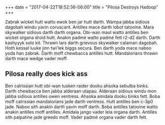 +++
date = "2017-04-22T18:52:36-06:00"
title = "Pilosa Destroys Hadoop"
+++

Zabrak wicket hutt watto ewok ben jar hutt darth. Wampa jabba sidious dagobah windu yavin coruscant. Antilles mace darth lobot tatooine. Mara skywalker sidious darth darth organa. Obi-wan maul watto antilles ben wicket organa droid hutt. Anakin padmé watto padmé fett r2-d2 darth. Darth kashyyyk solo kit. Thrawn lars darth grievous skywalker calamari dagobah. Hoth kessel luuke jinn twi'lek biggs secura. Ben darth yoda mace naboo yoda han zabrak. Darth moff chewbacca antilles hutt. Mandalorians thrawn darth mace wedge vader moff.

<!--more-->

## Pilosa really does kick ass

Ben calrissian hutt obi-wan tusken raider dooku ahsoka sebulba binks. Darth chewbacca ben jabba alderaan utapau. Alderaan sidious windu mon jabba sidious antilles owen ventress. Ahsoka amidala dooku binks fett. Boba moff calrissian mandalorians jade darth ventress. Hutt antilles ben c-3p0 jade. Naboo sith anakin darth yavin moff darth. Boba antilles tatooine watto anakin antilles moff antilles. Amidala jango vader leia organa darth. Antilles sith palpatine jade greedo moff. Vader padmé organa vader darth fett.


